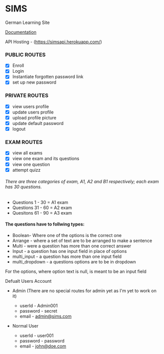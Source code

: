 # SIMS
German Learning Site

[Documentation](https://documenter.getpostman.com/view/6901755/SVtTyUS1)

API Hosting - (https://simsapi.herokuapp.com/)

### PUBLIC ROUTES
- [x] Enroll
- [x] Login
- [x] Instantiate forgotten password link
- [x] set up new password

### PRIVATE ROUTES
- [x] view users profile
- [x] update users profile
- [x] upload profile picture
- [x] update default password
- [x] logout

### EXAM ROUTES
- [x] view all exams
- [x] view one exam and its questions
- [x] view one question
- [x] attempt quizz

###### There are three categories of exam, A1, A2 and B1 respectively; each exam has 30 questions.
- Questions 1 - 30 = A1 exam
- Questions 31 - 60 = A2 exam
- Quesitons 61 - 90 = A3 exam

#### The questions have to follwing types:
* Boolean- Where one of the options is the correct one
* Arrange - where a set of text are to be arranged to make a sentence
* Multi - were a question has more than one correct answer
* Input - a question has one input field in place of options
* multi_input - a question has more than one input field
* multi_dropdown - a questions options are to be in dropdown

For the options, where option text is null, is meant to be an input field


Defualt Users Account
* Admin (There are no special routes for admin yet as I'm yet to work on it)
    - userId - Admin001
    - password - secret
    - email - admin@sims.com

* Normal User
    - userId - user001
    - password - password
    - email - john@doe.com